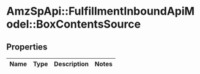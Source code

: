 # AmzSpApi::FulfillmentInboundApiModel::BoxContentsSource

## Properties
Name | Type | Description | Notes
------------ | ------------- | ------------- | -------------

